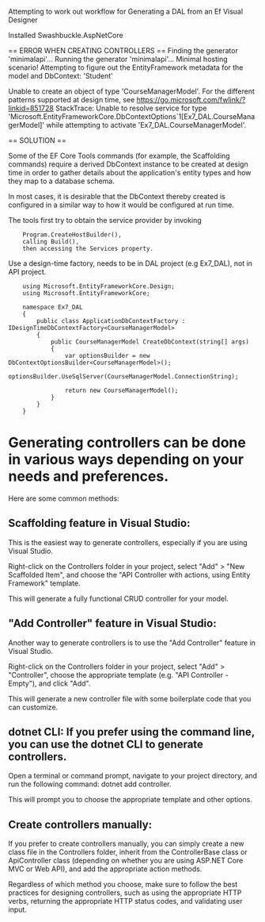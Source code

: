 ﻿Attempting to work out workflow for Generating a DAL from an Ef Visual Designer

Installed Swashbuckle.AspNetCore

== ERROR WHEN CREATING CONTROLLERS  ==
Finding the generator 'minimalapi'...
Running the generator 'minimalapi'...
Minimal hosting scenario!
Attempting to figure out the EntityFramework metadata for the model and DbContext: 'Student'

Unable to create an object of type 'CourseManagerModel'. For the different patterns supported at design time, see https://go.microsoft.com/fwlink/?linkid=851728 StackTrace:
Unable to resolve service for type 'Microsoft.EntityFrameworkCore.DbContextOptions`1[Ex7_DAL.CourseManagerModel]' while attempting to activate 'Ex7_DAL.CourseManagerModel'.

== SOLUTION ==

Some of the EF Core Tools commands (for example, the Scaffolding commands) require a derived DbContext instance to be created at design time in order to gather details about the application's entity types and how they map to a database schema. 

In most cases, it is desirable that the DbContext thereby created is configured in a similar way to how it would be configured at run time.

The tools first try to obtain the service provider by invoking 

		Program.CreateHostBuilder(), 
		calling Build(), 
		then accessing the Services property.

Use a design-time factory, needs to be in DAL project (e.g Ex7_DAL), not in API project.

        using Microsoft.EntityFrameworkCore.Design;
        using Microsoft.EntityFrameworkCore;
        
        namespace Ex7_DAL
        {
            public class ApplicationDbContextFactory : IDesignTimeDbContextFactory<CourseManagerModel>
            {
                public CourseManagerModel CreateDbContext(string[] args)
                {
                    var optionsBuilder = new DbContextOptionsBuilder<CourseManagerModel>();
                    optionsBuilder.UseSqlServer(CourseManagerModel.ConnectionString);

                    return new CourseManagerModel();
                }
            }
        }


# Generating controllers can be done in various ways depending on your needs and preferences. 

Here are some common methods:

## Scaffolding feature in Visual Studio: 
This is the easiest way to generate controllers, especially if you are using Visual Studio. 

Right-click on the Controllers folder in your project, select "Add" > "New Scaffolded Item", and choose the "API Controller with actions, using Entity Framework" template. 

This will generate a fully functional CRUD controller for your model.

## "Add Controller" feature in Visual Studio: 
Another way to generate controllers is to use the "Add Controller" feature in Visual Studio. 

Right-click on the Controllers folder in your project, select "Add" > "Controller", choose the appropriate template (e.g. "API Controller - Empty"), and click "Add". 

This will generate a new controller file with some boilerplate code that you can customize.


## dotnet CLI: If you prefer using the command line, you can use the dotnet CLI to generate controllers. 

Open a terminal or command prompt, navigate to your project directory, and run the following command: dotnet add controller. 

This will prompt you to choose the appropriate template and other options.

## Create controllers manually: 

If you prefer to create controllers manually, you can simply create a new class file in the Controllers folder, 
inherit from the ControllerBase class or ApiController class (depending on whether you are using ASP.NET Core MVC or Web API), and add the appropriate action methods.

Regardless of which method you choose, make sure to follow the best practices for designing controllers, such as using the appropriate HTTP verbs, returning the appropriate HTTP status codes, and validating user input.